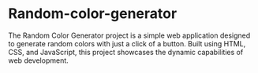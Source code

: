 # Random-color-generator
The Random Color Generator project is a simple web application designed to generate random colors with just a click of a button. Built using HTML, CSS, and JavaScript, this project showcases the dynamic capabilities of web development.
